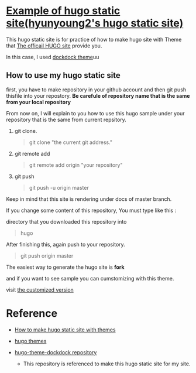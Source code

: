 # [Example of hugo static site(hyunyoung2's hugo static site)](https://hyunyoung2.github.io/example-hugo-site) 

This hugo static site is for practice of how to make hugo site with Theme that [The officail HUGO site](https://themes.gohugo.io/) provide you. 

In this case, I used [dockdock theme](https://themes.gohugo.io/docdock/)uu

## How to use my hugo static site 

first, you have to make repository in your github account and then git push thisfile into your repostory. 
**Be carefule of repository name that is the same from your local repository**

From now on, I will explain to you how to use this hugo sample under your repository that is the same from current repsitory.


1. git clone.

	> git clone "the current git address."

2. git remote add 

	> git remote add origin "your repository" 

3. git push

	> git push -u origin master 

Keep in mind that this site is rendering under docs of master branch. 

If you change some content of this repository, You must type like this :
 
directory that you downloaded this repository into

> hugo 

After finishing this, again push to your repository. 

> git push origin master

The easiest way to generate the hugo site is **fork**

and if you want to see sample you can cumstomizing with this theme. 

visit [the customized version](https://hyunyoung2.github.io/customizing-version-hugo-example)

# Reference 

- [How to make hugo static site with themes](https://www.youtube.com/watch?v=3wkR8GyDODs)

- [hugo themes](https://themes.gohugo.io/)

- [hugo-theme-dockdock repository](https://github.com/vjeantet/hugo-theme-docdock)
	* This repository is referenced to make this hugo static site for my site. 
	

